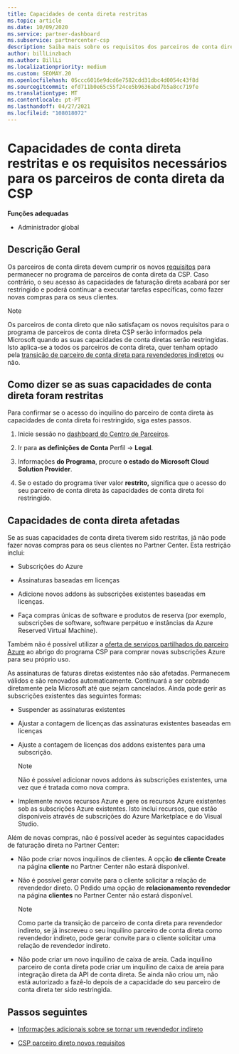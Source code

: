 ```yaml
---
title: Capacidades de conta direta restritas
ms.topic: article
ms.date: 10/09/2020
ms.service: partner-dashboard
ms.subservice: partnercenter-csp
description: Saiba mais sobre os requisitos dos parceiros de conta direta da CSP e o que fazer para evitar que as capacidades sejam restringidas. Descubra se as suas capacidades foram restritas.
author: billLinzbach
ms.author: BillLi
ms.localizationpriority: medium
ms.custom: SEOMAY.20
ms.openlocfilehash: 05ccc6016e9dcd6e7582cdd31dbc4d0054c43f8d
ms.sourcegitcommit: efd711b0e65c55f24ce5b9636abd7b5a8cc719fe
ms.translationtype: MT
ms.contentlocale: pt-PT
ms.lasthandoff: 04/27/2021
ms.locfileid: "108018072"
---
```

# <a name="restricted-direct-bill-capabilities-and-the-requirements-needed-for-csp-direct-bill-partners"></a>Capacidades de conta direta restritas e os requisitos necessários para os parceiros de conta direta da CSP

**Funções adequadas**

- Administrador global

## <a name="overview"></a>Descrição Geral

Os parceiros de conta direta devem cumprir os novos [requisitos](direct-partner-new-requirements.md) para permanecer no programa de parceiros de conta direta da CSP. Caso contrário, o seu acesso às capacidades de faturação direta acabará por ser restringido e poderá continuar a executar tarefas específicas, como fazer novas compras para os seus clientes.

> [!Note]
> Os parceiros de conta direto que não satisfaçam os novos requisitos para o programa de parceiros de conta direta CSP serão informados pela Microsoft quando as suas capacidades de conta diretas serão restringidas. Isto aplica-se a todos os parceiros de conta direta, quer tenham optado pela [transição de parceiro de conta direta para revendedores indiretos](transition-direct-to-indirect.md) ou não.  

## <a name="how-to-tell-if-your-direct-bill-capabilities-has-been-restricted"></a>Como dizer se as suas capacidades de conta direta foram restritas

Para confirmar se o acesso do inquilino do parceiro de conta direta às capacidades de conta direta foi restringido, siga estes passos.

1. Inicie sessão no [dashboard do Centro de Parceiros](https://partner.microsoft.com/dashboard).

2. Ir para **as definições de Conta** Perfil  ->  **Legal**.

3. Informações **do Programa**, procure **o estado do Microsoft Cloud Solution Provider**.

4. Se o estado do programa tiver valor **restrito,** significa que o acesso do seu parceiro de conta direta às capacidades de conta direta foi restringido.

## <a name="affected-direct-bill-capabilities"></a>Capacidades de conta direta afetadas

Se as suas capacidades de conta direta tiverem sido restritas, já não pode fazer novas compras para os seus clientes no Partner Center. Esta restrição inclui:

- Subscrições do Azure

- Assinaturas baseadas em licenças

- Adicione novos addons às subscrições existentes baseadas em licenças.

- Faça compras únicas de software e produtos de reserva (por exemplo, subscrições de software, software perpétuo e instâncias da Azure Reserved Virtual Machine).

Também não é possível utilizar a [oferta de serviços partilhados do parceiro Azure](shared-services.md) ao abrigo do programa CSP para comprar novas subscrições Azure para seu próprio uso.

As assinaturas de faturas diretas existentes não são afetadas. Permanecem válidos e são renovados automaticamente. Continuará a ser cobrado diretamente pela Microsoft até que sejam cancelados. Ainda pode gerir as subscrições existentes das seguintes formas:

- Suspender as assinaturas existentes

- Ajustar a contagem de licenças das assinaturas existentes baseadas em licenças

- Ajuste a contagem de licenças dos addons existentes para uma subscrição. 

    >[!Note]
    >Não é possível adicionar novos addons às subscrições existentes, uma vez que é tratada como nova compra.

- Implemente novos recursos Azure e gere os recursos Azure existentes sob as subscrições Azure existentes. Isto inclui recursos, que estão disponíveis através de subscrições do Azure Marketplace e do Visual Studio.

Além de novas compras, não é possível aceder às seguintes capacidades de faturação direta no Partner Center:

- Não pode criar novos inquilinos de clientes. A opção **de cliente Create** na página **cliente** no Partner Center não estará disponível.

- Não é possível gerar convite para o cliente solicitar a relação de revendedor direto. O Pedido uma opção de **relacionamento revendedor** na página **clientes** no Partner Center não estará disponível.

    >[!NOTE]
    >Como parte da transição de parceiro de conta direta para revendedor indireto, se já inscreveu o seu inquilino parceiro de conta direta como revendedor indireto, pode gerar convite para o cliente solicitar uma relação de revendedor indireto.

- Não pode criar um novo inquilino de caixa de areia. Cada inquilino parceiro de conta direta pode criar um inquilino de caixa de areia para integração direta da API de conta direta. Se ainda não criou um, não está autorizado a fazê-lo depois de a capacidade do seu parceiro de conta direta ter sido restringida.  

## <a name="next-steps"></a>Passos seguintes

- [Informações adicionais sobre se tornar um revendedor indireto](https://assetsprod.microsoft.com/csp-directbill-to-indirect-transition.pdf)

- [CSP parceiro direto novos requisitos](direct-partner-new-requirements.md)
